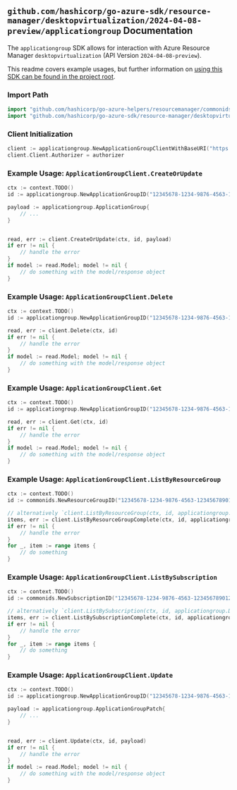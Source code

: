 
## `github.com/hashicorp/go-azure-sdk/resource-manager/desktopvirtualization/2024-04-08-preview/applicationgroup` Documentation

The `applicationgroup` SDK allows for interaction with Azure Resource Manager `desktopvirtualization` (API Version `2024-04-08-preview`).

This readme covers example usages, but further information on [using this SDK can be found in the project root](https://github.com/hashicorp/go-azure-sdk/tree/main/docs).

### Import Path

```go
import "github.com/hashicorp/go-azure-helpers/resourcemanager/commonids"
import "github.com/hashicorp/go-azure-sdk/resource-manager/desktopvirtualization/2024-04-08-preview/applicationgroup"
```


### Client Initialization

```go
client := applicationgroup.NewApplicationGroupClientWithBaseURI("https://management.azure.com")
client.Client.Authorizer = authorizer
```


### Example Usage: `ApplicationGroupClient.CreateOrUpdate`

```go
ctx := context.TODO()
id := applicationgroup.NewApplicationGroupID("12345678-1234-9876-4563-123456789012", "example-resource-group", "applicationGroupName")

payload := applicationgroup.ApplicationGroup{
	// ...
}


read, err := client.CreateOrUpdate(ctx, id, payload)
if err != nil {
	// handle the error
}
if model := read.Model; model != nil {
	// do something with the model/response object
}
```


### Example Usage: `ApplicationGroupClient.Delete`

```go
ctx := context.TODO()
id := applicationgroup.NewApplicationGroupID("12345678-1234-9876-4563-123456789012", "example-resource-group", "applicationGroupName")

read, err := client.Delete(ctx, id)
if err != nil {
	// handle the error
}
if model := read.Model; model != nil {
	// do something with the model/response object
}
```


### Example Usage: `ApplicationGroupClient.Get`

```go
ctx := context.TODO()
id := applicationgroup.NewApplicationGroupID("12345678-1234-9876-4563-123456789012", "example-resource-group", "applicationGroupName")

read, err := client.Get(ctx, id)
if err != nil {
	// handle the error
}
if model := read.Model; model != nil {
	// do something with the model/response object
}
```


### Example Usage: `ApplicationGroupClient.ListByResourceGroup`

```go
ctx := context.TODO()
id := commonids.NewResourceGroupID("12345678-1234-9876-4563-123456789012", "example-resource-group")

// alternatively `client.ListByResourceGroup(ctx, id, applicationgroup.DefaultListByResourceGroupOperationOptions())` can be used to do batched pagination
items, err := client.ListByResourceGroupComplete(ctx, id, applicationgroup.DefaultListByResourceGroupOperationOptions())
if err != nil {
	// handle the error
}
for _, item := range items {
	// do something
}
```


### Example Usage: `ApplicationGroupClient.ListBySubscription`

```go
ctx := context.TODO()
id := commonids.NewSubscriptionID("12345678-1234-9876-4563-123456789012")

// alternatively `client.ListBySubscription(ctx, id, applicationgroup.DefaultListBySubscriptionOperationOptions())` can be used to do batched pagination
items, err := client.ListBySubscriptionComplete(ctx, id, applicationgroup.DefaultListBySubscriptionOperationOptions())
if err != nil {
	// handle the error
}
for _, item := range items {
	// do something
}
```


### Example Usage: `ApplicationGroupClient.Update`

```go
ctx := context.TODO()
id := applicationgroup.NewApplicationGroupID("12345678-1234-9876-4563-123456789012", "example-resource-group", "applicationGroupName")

payload := applicationgroup.ApplicationGroupPatch{
	// ...
}


read, err := client.Update(ctx, id, payload)
if err != nil {
	// handle the error
}
if model := read.Model; model != nil {
	// do something with the model/response object
}
```
